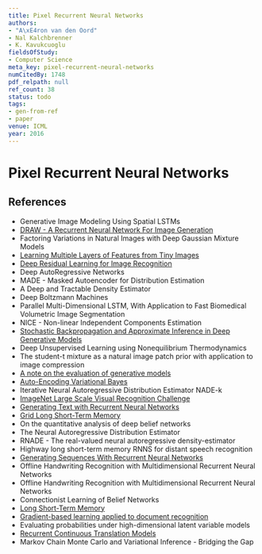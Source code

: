 ```yaml
---
title: Pixel Recurrent Neural Networks
authors:
- "A\xE4ron van den Oord"
- Nal Kalchbrenner
- K. Kavukcuoglu
fieldsOfStudy:
- Computer Science
meta_key: pixel-recurrent-neural-networks
numCitedBy: 1748
pdf_relpath: null
ref_count: 38
status: todo
tags:
- gen-from-ref
- paper
venue: ICML
year: 2016
---
```


# Pixel Recurrent Neural Networks

## References

- Generative Image Modeling Using Spatial LSTMs
- [DRAW - A Recurrent Neural Network For Image Generation](./draw-a-recurrent-neural-network-for-image-generation.md)
- Factoring Variations in Natural Images with Deep Gaussian Mixture Models
- [Learning Multiple Layers of Features from Tiny Images](./learning-multiple-layers-of-features-from-tiny-images.md)
- [Deep Residual Learning for Image Recognition](./deep-residual-learning-for-image-recognition.md)
- Deep AutoRegressive Networks
- MADE - Masked Autoencoder for Distribution Estimation
- A Deep and Tractable Density Estimator
- Deep Boltzmann Machines
- Parallel Multi-Dimensional LSTM, With Application to Fast Biomedical Volumetric Image Segmentation
- NICE - Non-linear Independent Components Estimation
- [Stochastic Backpropagation and Approximate Inference in Deep Generative Models](./stochastic-backpropagation-and-approximate-inference-in-deep-generative-models.md)
- Deep Unsupervised Learning using Nonequilibrium Thermodynamics
- The student-t mixture as a natural image patch prior with application to image compression
- [A note on the evaluation of generative models](./a-note-on-the-evaluation-of-generative-models.md)
- [Auto-Encoding Variational Bayes](./auto-encoding-variational-bayes.md)
- Iterative Neural Autoregressive Distribution Estimator NADE-k
- [ImageNet Large Scale Visual Recognition Challenge](./imagenet-large-scale-visual-recognition-challenge.md)
- [Generating Text with Recurrent Neural Networks](./generating-text-with-recurrent-neural-networks.md)
- [Grid Long Short-Term Memory](./grid-long-short-term-memory.md)
- On the quantitative analysis of deep belief networks
- The Neural Autoregressive Distribution Estimator
- RNADE - The real-valued neural autoregressive density-estimator
- Highway long short-term memory RNNS for distant speech recognition
- [Generating Sequences With Recurrent Neural Networks](./generating-sequences-with-recurrent-neural-networks.md)
- Offline Handwriting Recognition with Multidimensional Recurrent Neural Networks
- Offline Handwriting Recognition with Multidimensional Recurrent Neural Networks
- Connectionist Learning of Belief Networks
- [Long Short-Term Memory](./long-short-term-memory.md)
- [Gradient-based learning applied to document recognition](./gradient-based-learning-applied-to-document-recognition.md)
- Evaluating probabilities under high-dimensional latent variable models
- [Recurrent Continuous Translation Models](./recurrent-continuous-translation-models.md)
- Markov Chain Monte Carlo and Variational Inference - Bridging the Gap
